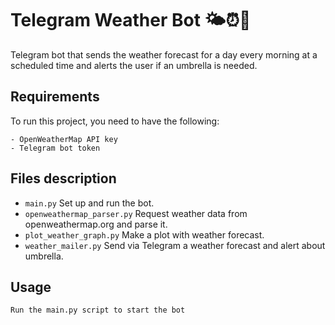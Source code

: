 # Telegram Weather Bot 🌤️⏰🌂️

Telegram bot that sends the weather forecast for a day every morning at a scheduled time and alerts the user if an umbrella is needed.

## Requirements

To run this project, you need to have the following:

    - OpenWeatherMap API key
    - Telegram bot token

## Files description

- `main.py` Set up and run the bot.
- `openweathermap_parser.py` Request weather data from openweathermap.org and parse it.
- `plot_weather_graph.py` Make a plot with weather forecast.
- `weather_mailer.py` Send via Telegram a weather forecast and alert about umbrella.

## Usage

    Run the main.py script to start the bot
